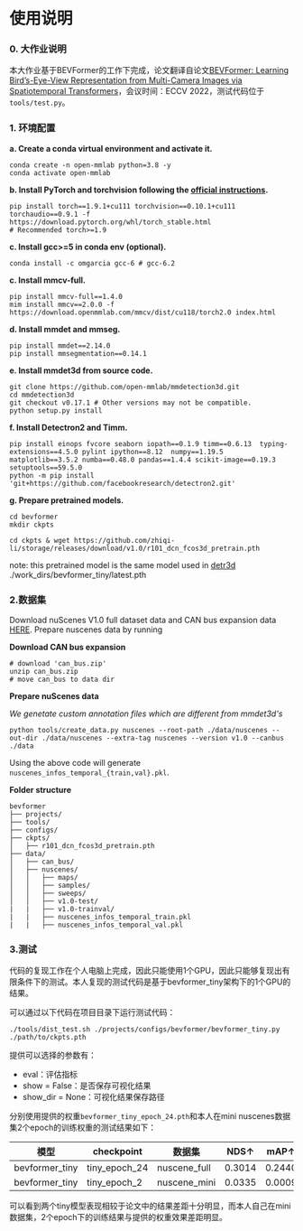 # 使用说明

### 0. 大作业说明

本大作业基于BEVFormer的工作下完成，论文翻译自论文[BEVFormer: Learning Bird’s-Eye-View Representation from Multi-Camera Images via Spatiotemporal Transformers](https://arxiv.org/pdf/2203.17270v2.pdf)，会议时间：ECCV 2022，测试代码位于`tools/test.py`。

### 1. 环境配置

**a. Create a conda virtual environment and activate it.**

```shell
conda create -n open-mmlab python=3.8 -y
conda activate open-mmlab
```

**b. Install PyTorch and torchvision following the [official instructions](https://pytorch.org/).**

```shell
pip install torch==1.9.1+cu111 torchvision==0.10.1+cu111 torchaudio==0.9.1 -f https://download.pytorch.org/whl/torch_stable.html
# Recommended torch>=1.9

```

**c. Install gcc>=5 in conda env (optional).**

```shell
conda install -c omgarcia gcc-6 # gcc-6.2
```

**c. Install mmcv-full.**

```shell
pip install mmcv-full==1.4.0
mim install mmcv==2.0.0 -f https://download.openmmlab.com/mmcv/dist/cu118/torch2.0 index.html
```

**d. Install mmdet and mmseg.**

```shell
pip install mmdet==2.14.0
pip install mmsegmentation==0.14.1
```

**e. Install mmdet3d from source code.**

```shell
git clone https://github.com/open-mmlab/mmdetection3d.git
cd mmdetection3d
git checkout v0.17.1 # Other versions may not be compatible.
python setup.py install
```

**f. Install Detectron2 and Timm.**

```shell
pip install einops fvcore seaborn iopath==0.1.9 timm==0.6.13  typing-extensions==4.5.0 pylint ipython==8.12  numpy==1.19.5 matplotlib==3.5.2 numba==0.48.0 pandas==1.4.4 scikit-image==0.19.3 setuptools==59.5.0
python -m pip install 'git+https://github.com/facebookresearch/detectron2.git'
```

**g. Prepare pretrained models.**

```shell
cd bevformer
mkdir ckpts

cd ckpts & wget https://github.com/zhiqi-li/storage/releases/download/v1.0/r101_dcn_fcos3d_pretrain.pth
```

note: this pretrained model is the same model used in [detr3d](https://github.com/WangYueFt/detr3d) ./work_dirs/bevformer_tiny/latest.pth

### 2.数据集

Download nuScenes V1.0 full dataset data  and CAN bus expansion data [HERE](https://www.nuscenes.org/download). Prepare nuscenes data by running


**Download CAN bus expansion**

```
# download 'can_bus.zip'
unzip can_bus.zip 
# move can_bus to data dir
```

**Prepare nuScenes data**

*We genetate custom annotation files which are different from mmdet3d's*

```
python tools/create_data.py nuscenes --root-path ./data/nuscenes --out-dir ./data/nuscenes --extra-tag nuscenes --version v1.0 --canbus ./data
```

Using the above code will generate `nuscenes_infos_temporal_{train,val}.pkl`.

**Folder structure**

```
bevformer
├── projects/
├── tools/
├── configs/
├── ckpts/
│   ├── r101_dcn_fcos3d_pretrain.pth
├── data/
│   ├── can_bus/
│   ├── nuscenes/
│   │   ├── maps/
│   │   ├── samples/
│   │   ├── sweeps/
│   │   ├── v1.0-test/
|   |   ├── v1.0-trainval/
|   |   ├── nuscenes_infos_temporal_train.pkl
|   |   ├── nuscenes_infos_temporal_val.pkl
```

### 3.测试

代码的复现工作在个人电脑上完成，因此只能使用1个GPU，因此只能够复现出有限条件下的测试。本人复现的测试代码是基于bevformer_tiny架构下的1个GPU的结果。

可以通过以下代码在项目目录下运行测试代码：

```
./tools/dist_test.sh ./projects/configs/bevformer/bevformer_tiny.py ./path/to/ckpts.pth
```

提供可以选择的参数有：

- eval：评估指标
- show = False：是否保存可视化结果
- show_dir = None：可视化结果保存路径

分别使用提供的权重`bevformer_tiny_epoch_24.pth`和本人在mini nuscenes数据集2个epoch的训练权重的测试结果如下：

| 模型           | checkpoint    | 数据集       | NDS↑   | mAP↑   | mATE↓  | mASE↓  | mAOE↓  | mAVE↓  | mAAE↓  |
| -------------- | ------------- | ------------ | ------ | ------ | ------ | ------ | ------ | ------ | ------ |
| bevformer_tiny | tiny_epoch_24 | nuscene_full | 0.3014 | 0.2440 | 0.8706 | 0.4690 | 0.7892 | 0.7528 | 0.3245 |
| bevformer_tiny | tiny_epoch_2  | nuscene_mini | 0.0335 | 0.0009 | 1.1129 | 0.8802 | 1.1530 | 0.9236 | 0.8658 |

可以看到两个tiny模型表现相较于论文中的结果差距十分明显，而本人自己在mini数据集，2个epoch下的训练结果与提供的权重效果差距明显。
